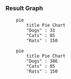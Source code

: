 ### Result Graph

```mermaid
    pie
        title Pie Chart
        "Dogs" : 33
        "Cats" : 85
        "Rats" : 150
```

```mermaid
    pie
        title Pie Chart
        "Dogs" : 386
        "Cats" : 85
        "Rats" : 150
```
